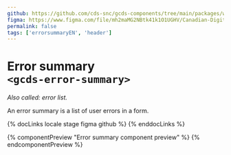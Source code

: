```yaml
---
github: https://github.com/cds-snc/gcds-components/tree/main/packages/web/src/components/gcds-error-summary
figma: https://www.figma.com/file/mh2maMG2NBtk41k1O1UGHV/Canadian-Digital-Service%E2%80%A8---GC-Design-System?node-id=953%3A2237&t=CNFu5vZBMMrGho6u-0
permalink: false
tags: ['errorsummaryEN', 'header']
---
```


# Error summary <br>`<gcds-error-summary>`

_Also called: error list._

An error summary is a list of user errors in a form.

{% docLinks locale stage figma github %}
{% enddocLinks %}

{% componentPreview "Error summary component preview" %}
<gcds-error-summary error-links='{
  "error-href-1": "Error summary item.",
  "error-href-2": "Error summary item.",
  "error-href-3": "Error summary item."
}'>
</gcds-error-summary>
{% endcomponentPreview %}
